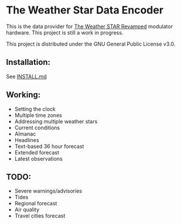 # The Weather Star Data Encoder
This is the data provider for [The Weather STAR Revamped](https://github.com/Jessecar96/wsjr-modulator) modulator hardware. This project is still a work in progress.

This project is distributed under the GNU General Public License v3.0.

## Installation:
See [INSTALL.md](INSTALL.md)

## Working:
- Setting the clock
- Multiple time zones
- Addressing multiple weather stars
- Current conditions
- Almanac
- Headlines
- Text-based 36 hour forecast
- Extended forecast
- Latest observations

## TODO:
- Severe warnings/advisories
- Tides
- Regional forecast
- Air quality
- Travel cities forecast
